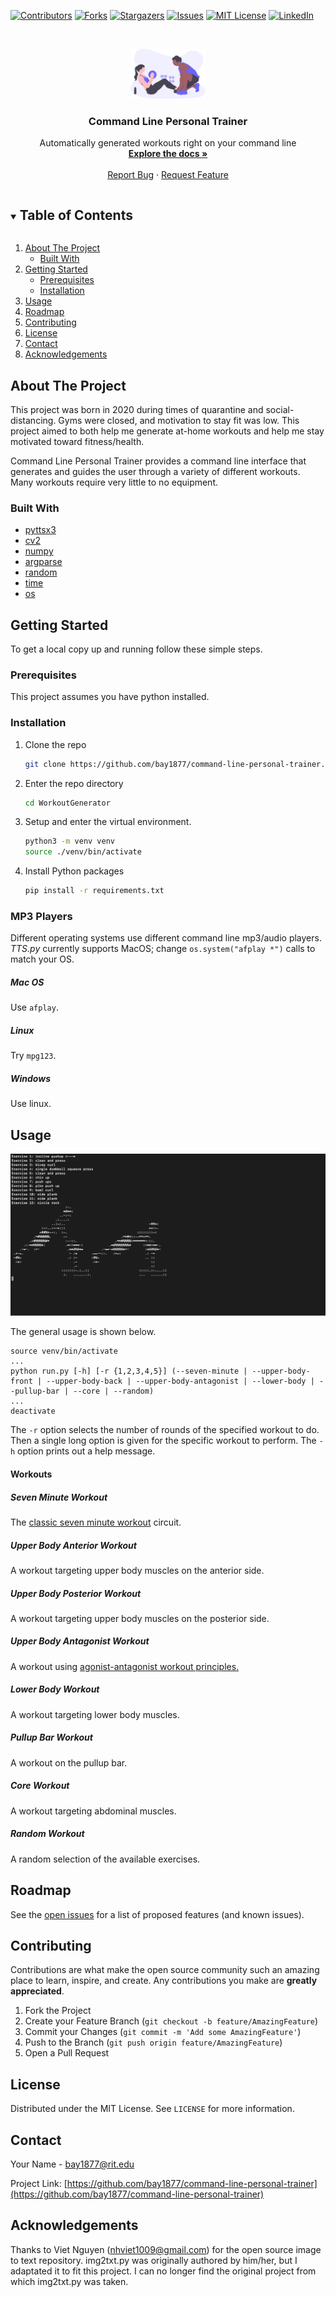 <!--
*** Thanks for checking out the Best-README-Template. If you have a suggestion
*** that would make this better, please fork the command-line-personal-trainer and create a pull request
*** or simply open an issue with the tag "enhancement".
*** Thanks again! Now go create something AMAZING! :D
***
***
***
*** To avoid retyping too much info. Do a search and replace for the following:
*** bay1877, command-line-personal-trainer, bay1877@rit.edu, Command Line Personal Trainer
-->


<!-- PROJECT SHIELDS -->
<!--
*** I'm using markdown "reference style" links for readability.
*** Reference links are enclosed in brackets [ ] instead of parentheses ( ).
*** See the bottom of this document for the declaration of the reference variables
*** for contributors-url, forks-url, etc. This is an optional, concise syntax you may use.
*** https://www.markdownguide.org/basic-syntax/#reference-style-links
-->
[![Contributors][contributors-shield]][contributors-url]
[![Forks][forks-shield]][forks-url]
[![Stargazers][stars-shield]][stars-url]
[![Issues][issues-shield]][issues-url]
[![MIT License][license-shield]][license-url]
[![LinkedIn][linkedin-shield]][linkedin-url]



<!-- PROJECT LOGO -->
<br />
<p align="center">
  <a href="https://github.com/bay1877/command-line-personal-trainer">
    <img src="./images/undraw_personal_trainer_ote3.svg" alt="Logo" height="80">
  </a>

  <h3 align="center">Command Line Personal Trainer</h3>

  <p align="center">
    Automatically generated workouts right on your command line
    <br />
    <a href="https://github.com/bay1877/command-line-personal-trainer"><strong>Explore the docs »</strong></a>
    <br />
    <br />
    <a href="https://github.com/bay1877/command-line-personal-trainer/issues">Report Bug</a>
    ·
    <a href="https://github.com/bay1877/command-line-personal-trainer/issues">Request Feature</a>
  </p>
</p>



<!-- TABLE OF CONTENTS -->
<details open="open">
  <summary><h2 style="display: inline-block">Table of Contents</h2></summary>
  <ol>
    <li>
      <a href="#about-the-project">About The Project</a>
      <ul>
        <li><a href="#built-with">Built With</a></li>
      </ul>
    </li>
    <li>
      <a href="#getting-started">Getting Started</a>
      <ul>
        <li><a href="#prerequisites">Prerequisites</a></li>
        <li><a href="#installation">Installation</a></li>
      </ul>
    </li>
    <li><a href="#usage">Usage</a></li>
    <li><a href="#roadmap">Roadmap</a></li>
    <li><a href="#contributing">Contributing</a></li>
    <li><a href="#license">License</a></li>
    <li><a href="#contact">Contact</a></li>
    <li><a href="#acknowledgements">Acknowledgements</a></li>
  </ol>
</details>



<!-- ABOUT THE PROJECT -->
## About The Project

This project was born in 2020 during times of quarantine and social-distancing. Gyms were closed, and motivation to stay fit was low. This project aimed to both help me generate at-home workouts and help me stay motivated toward fitness/health.

Command Line Personal Trainer provides a command line interface that generates and guides the user through a variety of different workouts. Many workouts require very little to no equipment.

### Built With

* [pyttsx3](https://pypi.org/project/pyttsx3/)
* [cv2](https://pypi.org/project/opencv-python/)
* [numpy](https://pypi.org/project/numpy/)
* [argparse](https://docs.python.org/3/library/argparse.html)
* [random](https://docs.python.org/3/library/random.html)
* [time](https://docs.python.org/3/library/time.html)
* [os](https://docs.python.org/3/library/os.html)

<!-- GETTING STARTED -->
## Getting Started

To get a local copy up and running follow these simple steps.

### Prerequisites

This project assumes you have python installed.

### Installation

1. Clone the repo
   ```sh
   git clone https://github.com/bay1877/command-line-personal-trainer.git
   ```
2. Enter the repo directory
   ```sh
   cd WorkoutGenerator
   ```
2. Setup and enter the virtual environment.
   ```sh
   python3 -m venv venv
   source ./venv/bin/activate
   ```
3. Install Python packages
   ```sh
   pip install -r requirements.txt
   ```

### MP3 Players
Different operating systems use different command line mp3/audio players. *TTS.py* currently supports MacOS; change `os.system("afplay *")` calls to match your OS. 

##### Mac OS
Use `afplay`.

##### Linux
Try `mpg123`.

##### Windows
Use linux.

<!-- USAGE EXAMPLES -->
## Usage

![workout](./images/workout1.png)

The general usage is shown below. 

```
source venv/bin/activate
...
python run.py [-h] [-r {1,2,3,4,5}] (--seven-minute | --upper-body-front | --upper-body-back | --upper-body-antagonist | --lower-body | --pullup-bar | --core | --random)
...
deactivate
```

The `-r` option selects the number of rounds of the specified workout to do. Then a single long option is given for the specific workout to perform. The `-h` option prints out a help message.

#### Workouts

##### Seven Minute Workout
The [classic seven minute workout](https://manofmany.com/lifestyle/fitness/7-minute-workout) circuit.

##### Upper Body Anterior Workout
A workout targeting upper body muscles on the anterior side.

##### Upper Body Posterior Workout
A workout targeting upper body muscles on the posterior side.

##### Upper Body Antagonist Workout
A workout using [agonist-antagonist workout principles.](https://www.verywellfit.com/what-are-agonist-muscles-1230985)

##### Lower Body Workout
A workout targeting lower body muscles.

##### Pullup Bar Workout
A workout on the pullup bar.

##### Core Workout
A workout targeting abdominal muscles.

##### Random Workout
A random selection of the available exercises.

<!-- ROADMAP -->
## Roadmap

See the [open issues](https://github.com/bay1877/command-line-personal-trainer/issues) for a list of proposed features (and known issues).

<!-- CONTRIBUTING -->
## Contributing

Contributions are what make the open source community such an amazing place to learn, inspire, and create. Any contributions you make are **greatly appreciated**.

1. Fork the Project
2. Create your Feature Branch (`git checkout -b feature/AmazingFeature`)
3. Commit your Changes (`git commit -m 'Add some AmazingFeature'`)
4. Push to the Branch (`git push origin feature/AmazingFeature`)
5. Open a Pull Request

<!-- LICENSE -->
## License

Distributed under the MIT License. See `LICENSE` for more information.

<!-- CONTACT -->
## Contact

Your Name - bay1877@rit.edu

Project Link: [https://github.com/bay1877/command-line-personal-trainer](https://github.com/bay1877/command-line-personal-trainer)

<!-- ACKNOWLEDGEMENTS -->
## Acknowledgements
Thanks to Viet Nguyen (nhviet1009@gmail.com) for the open source image to text repository. img2txt.py was originally authored by him/her, but I adaptated it to fit this project. I can no longer find the original project from which img2txt.py was taken.

<!-- MARKDOWN LINKS & IMAGES -->
<!-- https://www.markdownguide.org/basic-syntax/#reference-style-links -->
[contributors-shield]: https://img.shields.io/github/contributors/bay1877/command-line-personal-trainer.svg?style=for-the-badge
[contributors-url]: https://github.com/bay1877/command-line-personal-trainer/graphs/contributors
[forks-shield]: https://img.shields.io/github/forks/bay1877/command-line-personal-trainer.svg?style=for-the-badge
[forks-url]: https://github.com/bay1877/command-line-personal-trainer/network/members
[stars-shield]: https://img.shields.io/github/stars/bay1877/command-line-personal-trainer.svg?style=for-the-badge
[stars-url]: https://github.com/bay1877/command-line-personal-trainer/stargazers
[issues-shield]: https://img.shields.io/github/issues/bay1877/command-line-personal-trainer.svg?style=for-the-badge
[issues-url]: https://github.com/bay1877/command-line-personal-trainer/issues
[license-shield]: https://img.shields.io/github/license/bay1877/command-line-personal-trainer.svg?style=for-the-badge
[license-url]: https://github.com/bay1877/command-line-personal-trainer/blob/master/LICENSE.txt
[linkedin-shield]: https://img.shields.io/badge/-LinkedIn-black.svg?style=for-the-badge&logo=linkedin&colorB=555
[linkedin-url]: https://linkedin.com/in/bay1877
